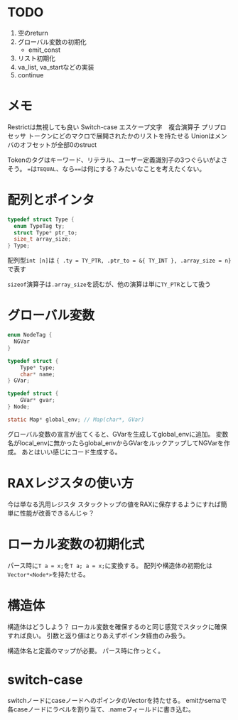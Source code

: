 # TODO

<!-- 1. ヘッダファイルの用意 -->
<!-- 1. シフト演算 -->
<!-- 1. 不要な値のpopをNBLOCKでまとめてできるように変更 -->
<!-- 1. for文の修正(for(;;)みたいなのを許す) -->
1. 空のreturn
1. グローバル変数の初期化
   * emit_const
1. リスト初期化
1. va_list, va_startなどの実装
1. continue

# メモ

Restrictは無視しても良い
Switch-case エスケープ文字　複合演算子
プリプロセッサ
トークンにどのマクロで展開されたかのリストを持たせる
Unionはメンバのオフセットが全部0のstruct

Tokenのタグはキーワード、リテラル、ユーザー定義識別子の3つぐらいがよさそう。
`=`は`TEQUAL`、なら`==`は何にする？みたいなことを考えたくない。

# 配列とポインタ

```c
typedef struct Type {
  enum TypeTag ty;
  struct Type* ptr_to;
  size_t array_size;
} Type;
```

配列型`int [n]`は
`{ .ty = TY_PTR, .ptr_to = &{ TY_INT }, .array_size = n}`
で表す

`sizeof`演算子は`.array_size`を読むが、他の演算は単に`TY_PTR`として扱う

# グローバル変数

```c
enum NodeTag {
  NGVar
}

typedef struct {
    Type* type;
    char* name;
} GVar;

typedef struct {
    GVar* gvar;
} Node;
```

```c
static Map* global_env; // Map(char*, GVar)
```

グローバル変数の宣言が出てくると、GVarを生成してglobal_envに追加。
変数名がlocal_envに無かったらglobal_envからGVarをルックアップしてNGVarを作成。
あとはいい感じにコード生成する。

# RAXレジスタの使い方

今は単なる汎用レジスタ
スタックトップの値をRAXに保存するようにすれば簡単に性能が改善できるんじゃ？

# ローカル変数の初期化式

<!-- NDEFVARに`Node*`を持たせる。initフィールドを使う？ -->
パース時に`T a = x;`を`T a; a = x;`に変換する。
配列や構造体の初期化は`Vector*<Node*>`を持たせる。

# 構造体

構造体はどうしよう？
ローカル変数を確保するのと同じ感覚でスタックに確保すれば良い。
引数と返り値はとりあえずポインタ経由のみ扱う。

構造体名と定義のマップが必要。
パース時に作っとく。

# switch-case

switchノードにcaseノードへのポインタのVectorを持たせる。
emitかsemaで各caseノードにラベルを割り当て、.nameフィールドに書き込む。
